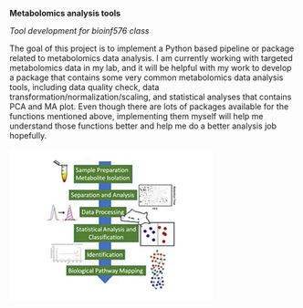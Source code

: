 **Metabolomics analysis tools**

*Tool development for bioinf576 class*

The goal of this project is to implement a Python based pipeline or package related to metabolomics data analysis. I am currently working with targeted metabolomics data in my lab, and it will be helpful with my work to develop a package that contains some very common metabolomics data analysis tools, including data quality check, data transformation/normalization/scaling, and statistical analyses that contains PCA and MA plot. Even though there are lots of packages available for the functions mentioned above, implementing them myself will help me understand those functions better and help me do a better analysis job hopefully.  

![metabolomics analysis workflow](images/giphy.gif)
